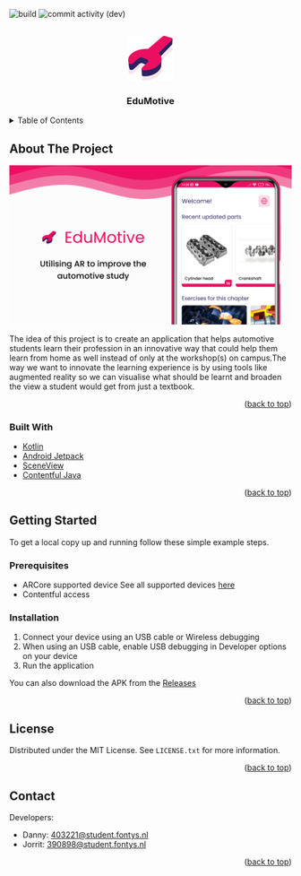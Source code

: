 <div id="top"></div>

<!-- PROJECT SHIELDS -->
<!--
*** I'm using markdown "reference style" links for readability.
*** Reference links are enclosed in brackets [ ] instead of parentheses ( ).
*** See the bottom of this document for the declaration of the reference variables
*** for contributors-url, forks-url, etc. This is an optional, concise syntax you may use.
*** https://www.markdownguide.org/basic-syntax/#reference-style-links
-->

![build](https://img.shields.io/github/workflow/status/edumotive/edumotive/Java%20CI%20with%20Gradle)
![commit activity (dev)](https://img.shields.io/github/commit-activity/w/edumotive/edumotive/dev)

<!-- PROJECT LOGO -->
<br />
<div align="center">
  <a href="https://github.com/DannyPX/edumotive">
    <img src="images/logo.png" alt="Logo" width="80" height="80">
  </a>

<h3 align="center">EduMotive</h3>
</div>


<!-- TABLE OF CONTENTS -->
<details>
  <summary>Table of Contents</summary>
  <ol>
    <li>
      <a href="#about-the-project">About The Project</a>
      <ul>
        <li><a href="#built-with">Built With</a></li>
      </ul>
    </li>
    <li>
      <a href="#getting-started">Getting Started</a>
      <ul>
        <li><a href="#prerequisites">Prerequisites</a></li>
        <li><a href="#installation">Installation</a></li>
      </ul>
    </li>
    <li><a href="#usage">Usage</a></li>
    <li><a href="#license">License</a></li>
    <li><a href="#contact">Contact</a></li>
  </ol>
</details>



<!-- ABOUT THE PROJECT -->
## About The Project


[![Product Name Screen Shot][product-screenshot]](https://github.com/edumotive/edumotive)

The idea of this project is to create an application that helps automotive students learn their profession in an innovative way that could help them learn from home as well instead of only at the workshop(s) on campus.The way we want to innovate the learning experience is by using tools like augmented reality so we can visualise what should be learnt and broaden the view a student would get from just a textbook.

<p align="right">(<a href="#top">back to top</a>)</p>



### Built With

* [Kotlin](https://kotlinlang.org/)
* [Android Jetpack](https://developer.android.com/jetpack)
* [SceneView](https://github.com/SceneView/sceneview-android)
* [Contentful Java](https://github.com/contentful/contentful.java)

<p align="right">(<a href="#top">back to top</a>)</p>



<!-- GETTING STARTED -->
## Getting Started

To get a local copy up and running follow these simple example steps.




### Prerequisites

* ARCore supported device
  See all supported devices [here](https://developers.google.com/ar/devices)
* Contentful access




### Installation

1. Connect your device using an USB cable or Wireless debugging
2. When using an USB cable, enable USB debugging in Developer options on your device
3. Run the application

You can also download the APK from the [Releases](https://github.com/edumotive/edumotive/releases)

<p align="right">(<a href="#top">back to top</a>)</p>



<!-- LICENSE -->
## License

Distributed under the MIT License. See `LICENSE.txt` for more information.

<p align="right">(<a href="#top">back to top</a>)</p>



<!-- CONTACT -->
## Contact

Developers:
 - Danny: [403221@student.fontys.nl](mailto:403221@student.fontys.nl)
 - Jorrit: [390898@student.fontys.nl](mailto:390898@student.fontys.nl)

<p align="right">(<a href="#top">back to top</a>)</p>

<!-- MARKDOWN LINKS & IMAGES -->
<!-- https://www.markdownguide.org/basic-syntax/#reference-style-links -->
[product-screenshot]: images/screenshot.jpg
